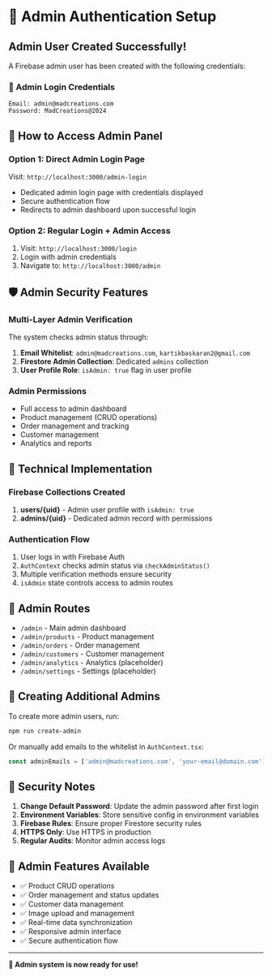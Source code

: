 # 🔐 Admin Authentication Setup

## Admin User Created Successfully!

A Firebase admin user has been created with the following credentials:

### 🔑 Admin Login Credentials

```
Email: admin@madcreations.com
Password: MadCreations@2024
```

## 🚀 How to Access Admin Panel

### Option 1: Direct Admin Login Page
Visit: `http://localhost:3000/admin-login`
- Dedicated admin login page with credentials displayed
- Secure authentication flow
- Redirects to admin dashboard upon successful login

### Option 2: Regular Login + Admin Access
1. Visit: `http://localhost:3000/login`
2. Login with admin credentials
3. Navigate to: `http://localhost:3000/admin`

## 🛡️ Admin Security Features

### Multi-Layer Admin Verification
The system checks admin status through:
1. **Email Whitelist**: `admin@madcreations.com`, `kartikbaskaran2@gmail.com`
2. **Firestore Admin Collection**: Dedicated `admins` collection
3. **User Profile Role**: `isAdmin: true` flag in user profile

### Admin Permissions
- Full access to admin dashboard
- Product management (CRUD operations)
- Order management and tracking
- Customer management
- Analytics and reports

## 🔧 Technical Implementation

### Firebase Collections Created
1. **users/{uid}** - Admin user profile with `isAdmin: true`
2. **admins/{uid}** - Dedicated admin record with permissions

### Authentication Flow
1. User logs in with Firebase Auth
2. `AuthContext` checks admin status via `checkAdminStatus()`
3. Multiple verification methods ensure security
4. `isAdmin` state controls access to admin routes

## 🎯 Admin Routes

- `/admin` - Main admin dashboard
- `/admin/products` - Product management
- `/admin/orders` - Order management  
- `/admin/customers` - Customer management
- `/admin/analytics` - Analytics (placeholder)
- `/admin/settings` - Settings (placeholder)

## 🔄 Creating Additional Admins

To create more admin users, run:
```bash
npm run create-admin
```

Or manually add emails to the whitelist in `AuthContext.tsx`:
```typescript
const adminEmails = ['admin@madcreations.com', 'your-email@domain.com'];
```

## 🚨 Security Notes

1. **Change Default Password**: Update the admin password after first login
2. **Environment Variables**: Store sensitive config in environment variables
3. **Firebase Rules**: Ensure proper Firestore security rules
4. **HTTPS Only**: Use HTTPS in production
5. **Regular Audits**: Monitor admin access logs

## 📱 Admin Features Available

- ✅ Product CRUD operations
- ✅ Order management and status updates
- ✅ Customer data management
- ✅ Image upload and management
- ✅ Real-time data synchronization
- ✅ Responsive admin interface
- ✅ Secure authentication flow

---

**🎉 Admin system is now ready for use!**
